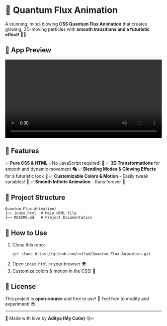 # 🌌 Quantum Flux Animation

A stunning, mind-blowing **CSS Quantum Flux Animation** that creates glowing, 3D-moving particles with **smooth transitions and a futuristic effect!** 🚀✨

## 🎥 App Preview  
[<video src="preview.mp4" controls width="100%"></video>](https://github.com/ycoffad/Quantum-Flux-Animation/assets/preview.mp4 )


## 🚀 Features
✅ **Pure CSS & HTML** - No JavaScript required! 💯
✅ **3D Transformations** for smooth and dynamic movement 🎭
✅ **Blending Modes & Glowing Effects** for a futuristic look 🌟
✅ **Customizable Colors & Motion** - Easily tweak variables! 🎨
✅ **Smooth Infinite Animation** - Runs forever 🔄

## 📂 Project Structure
```
Quantum-Flux-Animation/
├── index.html  # Main HTML file
├── README.md   # Project Documentation

```

## 🔧 How to Use
1. Clone this repo:
   ```sh
   git clone https://github.com/coffad/Quantum-Flux-Animation.git
   ```
2. Open `index.html` in your browser 🌍
3. Customize colors & motion in the CSS! 🎨

## 📜 License
This project is **open-source** and free to use! 🎉 Feel free to modify and experiment! 😍

---
💖 Made with love by **Aditya (My Cutie)** 😘🔥


